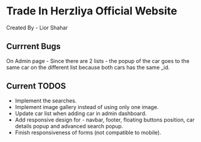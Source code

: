 # Trade In Herzliya Official Website

Created By - Lior Shahar

## Currrent Bugs

On Admin page - Since there are 2 lists - the popup of the car goes to the same car
on the different list because both cars has the same \_id.

## Current TODOS

- Implement the searches.
- Implement image gallery instead of using only one image.
- Update car list when adding car in admin dashboard.
- Add responsive design for - navbar, footer, floating buttons position, car details popup and advanced search popup.
- Finish responsiveness of forms (not compatible to mobile).
